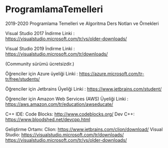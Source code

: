 # ProgramlamaTemelleri
2019-2020 Programlama Temelleri ve Algoritma Ders Notları ve Örnekleri

Visual Studio 2017 İndirme Linki : https://visualstudio.microsoft.com/tr/vs/older-downloads/

Visual Studio 2019 İndirme Linki : https://visualstudio.microsoft.com/tr/downloads/

(Community sürümü ücretsizdir.)

Öğrenciler için Azure üyeliği Linki : https://azure.microsoft.com/tr-tr/free/students/

Öğrenciler için Jetbrains Üyeliği Linki : https://www.jetbrains.com/student/

Öğrenciler için Amazon Web Services (AWS) Üyeliği Linki : https://aws.amazon.com/tr/education/awseducate/

C++ IDE:
Code Blocks: http://www.codeblocks.org/
Dev C++: https://www.bloodshed.net/devcpp.html

Geliştirme Ortamı:
Clion: https://www.jetbrains.com/clion/download/
Visual Studio: https://visualstudio.microsoft.com/tr/downloads/ 
               https://visualstudio.microsoft.com/tr/vs/older-downloads/
